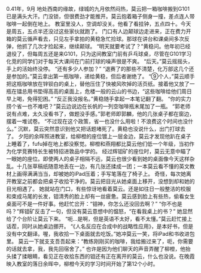 0.41年，9月
  地处西南的缘故，绿城的九月依然闷热，莫云把一箱咖啡搬到G101已是满头大汗。门没锁，但很费劲才能推开。莫云抱着箱子侧身一撞，差点连人带咖啡一起倒在地上。
  教室里没人，空调却没关。他看了看挂钟，五点四十。今天是周五，五点半还没过这些家伙就跑了。
 门口有人边颠球边走进来，正在费力开箱的莫云循声看去，只见左手拿拍的黄稳急忙捡球。那球在讲台和课桌间多次反弹，他抓了几次才捡起来，继续颠球。
  “明天就要考试了？”黄稳问。他年初已经退役了，但每周五还是来G101，只为这间教室门前有乒乓球桌，尽管在G101学习化竞的同学们对于每天大课间在门前打球的噪声很是不爽。
  “后天。”莫云摇摇头，手上的活始终没停。
  “还有多少人参加？”
  “退赛了的那些不清楚，化万部这几个还是参加的。”莫云拿出第一瓶咖啡，递给黄稳，但后者谢绝了。
  “⑨个人，”莫云顺手把这瓶咖啡放在锌钡白的桌上，替他压住了快被风吹掉的活页纸。接着他又放了一瓶在镭总用书垫得高高的桌面上，危楼一般的云山的书边，“这些咖啡给他们周日早上喝，免得犯困。”
  “反正我没报名。”黄稳随手拿起一本笔记翻了翻。
  “你的实力捞个省一也不难吧？”莫云边说边在长帆的一列空咖啡瓶末尾加了一瓶。
  “郭老师说有点难，太久没看书了，做题没手感。”郭老师即郭麟，他的几张桌子都在窗边，摆着一堆试卷。
  “不过现在这个政策，省一也没什么用啦！不浪费这个时间也没什么。”
  沉默，莫云突然意识到他又把话题堵死了。黄稳也没说什么，出门打球去了。
  夕阳的余晖照进教室，给柳橙的座位镀上一层金边，莫云才发现他趴在桌子上睡着了，fufu掉在地上都没察觉。柳橙和燕翔都比莫云他们低一个年级，当初作为化学竞赛特长生被特招进敦品中学的。
  经过辉钼矿的座位时，莫云无意中瞄了一眼她的座位。即使两人的桌子相隔不远，莫云也很少看到她的桌面像今天这样杂乱。十几张草稿纸随意地丢在一边，有几张还揉成一团；一本莫云看不懂的英文教材上画得满满当当，却被她的iPad压着；手写笔落在了椅子上。
  奇怪，每次她离开教室之前都会把桌子收拾干净的。莫云把目光从她桌面上移开，没想到却和她的目光相遇了。
  她就站在门口，有些惊讶地看着莫云。还是如往日一般整洁的校服和束成马尾的长发，钼清秀的脸上却有一丝疲惫。莫云感到脸上有些热，偷看女生桌面可不是一件好事。他赶忙岔开：“钼神，你怎么还没回去啊？”
  “你不也是吗？”辉钼矿反击了一句，但没有莫云意想中的愠怒，“在看我桌上的书？”
她显然给了个台阶让莫云下来。
  “呃…是啊，但是英语不太好，看不太懂。”莫云赶忙接上话茬，同时从她桌边挪开。
  “《人名反应在合成中的战略性应用》，是本好书，但是没有中文翻译。喔，我收拾一下桌面就去吃饭。”她冲莫云一笑，将iPad和书收进包里。
  莫云一下就支支吾吾起来：“教练刚刚买的咖啡，我给搬过来了，呃，你需要的话就去拿，我，我先回宿舍了。”
  也许是因为他们聊天的声音弄醒了柳橙，他抬头揉了揉眼睛，看见正在收拾东西的钼还有正在离开的莫云，什么也没说。在晚霞映入教室的落日余晖中，柳橙今天的学习时间开始了第12个小时。